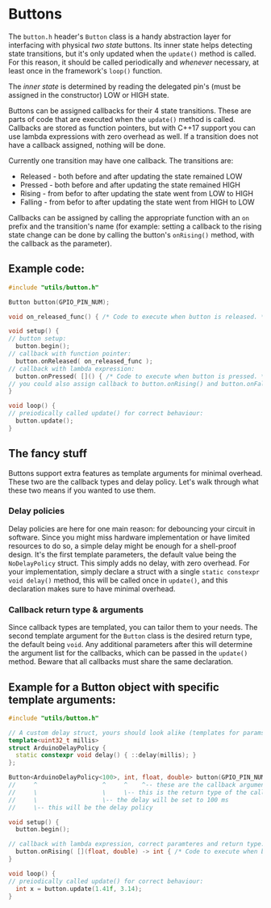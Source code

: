 # Buttons

The `button.h` header's `Button` class is a handy abstraction layer for interfacing with physical *two state* buttons. Its inner state helps detecting state transitions, but it's only updated when the `update()` method is called. For this reason, it should be called periodically and *whenever* necessary, at least once in the framework's `loop()` function.

The *inner state* is determined by reading the delegated pin's (must be assigned in the constructor) LOW or HIGH state.

Buttons can be assigned callbacks for their 4 state transitions. These are parts of code that are executed when the `update()` method is called. Callbacks are stored as function pointers, but with C++17 support you can use lambda expressions with zero overhead as well. If a transition does not have a callback assigned, nothing will be done.

Currently one transition may have one callback. The transitions are:
- Released - both before and after updating the state remained LOW
- Pressed  - both before and after updating the state remained HIGH
- Rising   - from befor to after updating the state went from LOW to HIGH
- Falling  - from befor to after updating the state went from HIGH to LOW

Callbacks can be assigned by calling the appropriate function with an `on` prefix and the transition's name (for example: setting a callback to the rising state change can be done by calling the button's `onRising()` method, with the callback as the parameter).

## Example code:

```cpp
#include "utils/button.h"

Button button(GPIO_PIN_NUM);

void on_released_func() { /* Code to execute when button is released. */ }

void setup() {
// button setup:
  button.begin();
// callback with function pointer:
  button.onReleased( on_released_func );
// callback with lambda expression:
  button.onPressed( []() { /* Code to execute when button is pressed. */ } );
// you could also assign callback to button.onRising() and button.onFalling();
}

void loop() {
// preiodically called update() for correct behaviour:
  button.update();
}
```

## The fancy stuff

Buttons support extra features as template arguments for minimal overhead. These two are the callback types and delay policy. Let's walk through what these two means if you wanted to use them.

### Delay policies

Delay policies are here for one main reason: for debouncing your circuit in software. Since you might miss hardware implementation or have limited resources to do so, a simple delay might be enough for a shell-proof design. It's the first template parameters, the default value being the `NoDelayPolicy` struct. This simply adds no delay, with zero overhead. For your implementation, simply declare a struct with a single `static constexpr void delay()` method, this will be called once in `update()`, and this declaration makes sure to have minimal overhead.

### Callback return type & arguments

Since callback types are templated, you can tailor them to your needs. The second template argument for the `Button` class is the desired return type, the default being `void`. Any additional parameters after this will determine the argument list for the callbacks, which can be passed in the `update()` method. Beware that all callbacks must share the same declaration.

## Example for a Button object with specific template arguments:

```cpp
#include "utils/button.h"

// A custom delay struct, yours should look alike (templates for params and constexpr)
template<uint32_t millis>
struct ArduinoDelayPolicy {
  static constexpr void delay() { ::delay(millis); }
};

Button<ArduinoDelayPolicy<100>, int, float, double> button(GPIO_PIN_NUM);
//     ^                  ^     ^    ^-- these are the callback arguments
//     \                  \     \-- this is the return type of the callback
//     \                  \-- the delay will be set to 100 ms
//     \-- this will be the delay policy

void setup() {
  button.begin();

// callback with lambda expression, correct paramteres and return type:
  button.onRising( [](float, double) -> int { /* Code to execute when button is pressed. */ } );
}

void loop() {
// preiodically called update() for correct behaviour:
  int x = button.update(1.41f, 3.14);
}
```
